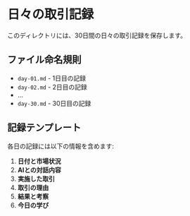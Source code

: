 # 日々の取引記録

このディレクトリには、30日間の日々の取引記録を保存します。

## ファイル命名規則

- `day-01.md` - 1日目の記録
- `day-02.md` - 2日目の記録
- ...
- `day-30.md` - 30日目の記録

## 記録テンプレート

各日の記録には以下の情報を含めます:

1. **日付と市場状況**
2. **AIとの対話内容**
3. **実施した取引**
4. **取引の理由**
5. **結果と考察**
6. **今日の学び**
